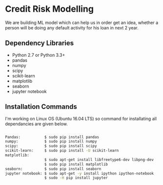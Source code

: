 # Credit Risk Modelling

We are building ML model which can help us in order get an idea, whether a person will be doing any default activity for his loan in next 2 year.

## Dependency Libraries

* Python 2.7 or Python 3.3+
* pandas
* numpy
* scipy
* scikit-learn
* matplotlib
* seaborn
* jupyter notebook

## Installation Commands
I'm working on Linux OS (Ubuntu 16.04 LTS) so command for installating all dependancies are given below.

```bash

Pandas:           $ sudo pip install pandas
numpy:            $ sudo pip install numpy
scipy:            $ sudo pip install scipy
scikit-learn:     $ sudo pip install -U scikit-learn
matplotlib: 
                  $ sudo apt-get install libfreetype6-dev libpng-dev
                  $ sudo pip install matplotlib 
seaborn:          $ sudo pip install seaborn
jupyter notebook: $ sudo apt-get -y install ipython ipython-notebook
                  $ sudo -H pip install jupyter

``` 
